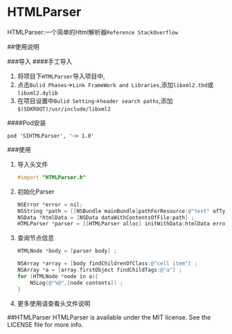 # HTMLParser
HTMLParser:一个简单的Html解析器`Reference StackOverflow`

##使用说明

###导入
####手工导入

1. 将项目下`HTMLParser`导入项目中,
2. 点击`Bulid Phases`->`Link FrameWork and Libraries`,添加`libxml2.tbd`或`libxml2.dylib`
3. 在项目设置中`Bulid Setting`->`header search paths`,添加`$(SDKROOT)/usr/include/libxml2`

####Pod安装

	pod 'SIHTMLParser', '~> 1.0'

###使用

1. 导入头文件

	```objective-c
	#import "HTMLParser.h"
	```
	
2. 初始化Parser

	```objective-c
    NSError *error = nil;
    NSString *path = [[NSBundle mainBundle]pathForResource:@"test" ofType:@"html"] ;
    NSData *htmlData = [NSData dataWithContentsOfFile:path] ;
    HTMLParser *parser = [[HTMLParser alloc] initWithData:htmlData error:&error] ;
	```
	
3. 查询节点信息

	```objective-c
	HTMLNode *body = [parser body] ;
    
    NSArray *array = [body findChildrenOfClass:@"cell item"] ;
    NSArray *a = [array.firstObject findChildTags:@"a"] ;
    for (HTMLNode *node in a){
        NSLog(@"%@",[node contents]) ;
    }
	```
	
4. 更多使用请查看头文件说明

##HTMLParser
HTMLParser is available under the MIT license. See the LICENSE file for more info.